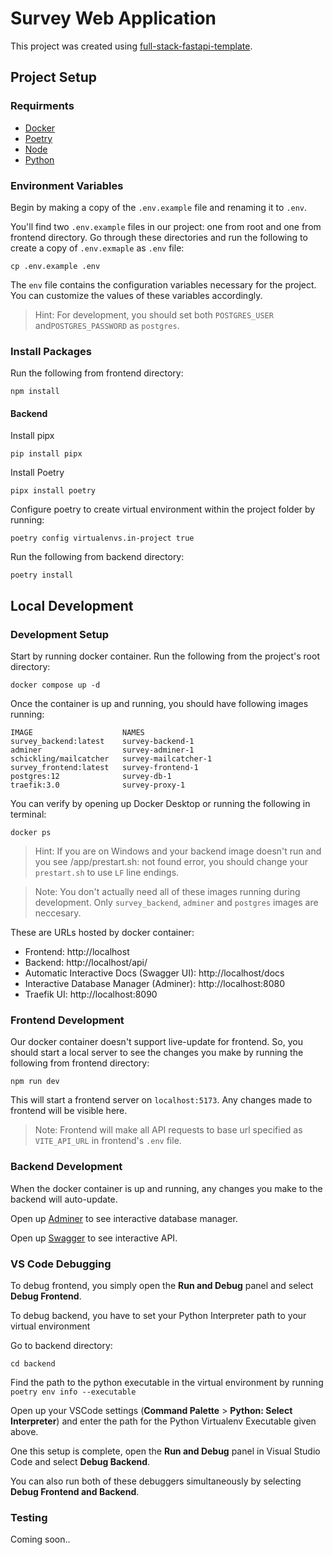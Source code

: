 # Survey Web Application

This project was created using [full-stack-fastapi-template](https://github.com/fastapi/full-stack-fastapi-template).

## Project Setup

### Requirments
* [Docker](https://docs.docker.com/engine/install/)
* [Poetry](https://python-poetry.org/docs/)
* [Node](https://nodejs.org/en/download/package-manager)
* [Python](https://www.python.org/downloads/?ref=blog.latitude.so)

### Environment Variables

Begin by making a copy of the `.env.example` file and renaming it to `.env`.

You'll find two `.env.example` files in our project: one from root and one from frontend directory. Go through these directories and run the following to create a copy of `.env.exmaple` as `.env` file:
```
cp .env.example .env
```

The `env` file contains the configuration variables necessary for the project. You can customize the values of these variables accordingly.

> Hint: For development, you should set both `POSTGRES_USER` and`POSTGRES_PASSWORD` as `postgres`.


### Install Packages
Run the following from frontend directory:
```
npm install
```

#### Backend
Install pipx
```
pip install pipx
```
Install Poetry
```
pipx install poetry
```
Configure poetry to create virtual environment within the project folder by running:
```
poetry config virtualenvs.in-project true
```
Run the following from backend directory:
```
poetry install
```

## Local Development 

### Development Setup

Start by running docker container. Run the following from the project's root directory:
```
docker compose up -d
```

Once the container is up and running, you should have following images running:
```
IMAGE                    NAMES
survey_backend:latest    survey-backend-1
adminer                  survey-adminer-1
schickling/mailcatcher   survey-mailcatcher-1
survey_frontend:latest   survey-frontend-1
postgres:12              survey-db-1
traefik:3.0              survey-proxy-1
```

You can verify by opening up Docker Desktop or running the following in terminal:
```
docker ps
```
> Hint: If you are on Windows and your backend image doesn't run and you see /app/prestart.sh: not found error, you should change your `prestart.sh` to use `LF` line endings.

> Note: You don't actually need all of these images running during development. Only `survey_backend`, `adminer` and `postgres` images are neccesary.

These are URLs hosted by docker container:
* Frontend: http://localhost
* Backend: http://localhost/api/
* Automatic Interactive Docs (Swagger UI): http://localhost/docs
* Interactive Database Manager (Adminer): http://localhost:8080
* Traefik UI: http://localhost:8090

### Frontend Development

Our docker container doesn't support live-update for frontend. So, you should start a local server to see the changes you make by running the following from frontend directory:
```
npm run dev
```

This will start a frontend server on `localhost:5173`. Any changes made to frontend will be visible here.

> Note: Frontend will make all API requests to base url specified as `VITE_API_URL` in frontend's `.env` file.

### Backend Development

When the docker container is up and running, any changes you make to the backend will auto-update.

Open up [Adminer](http://localhost:8080) to see interactive database manager.

Open up [Swagger](http://localhost/docs) to see interactive API.

### VS Code Debugging

To debug frontend, you simply open the **Run and Debug** panel and select **Debug Frontend**.

To debug backend, you have to set your Python Interpreter path to your virtual environment

Go to backend directory:
```
cd backend
```
Find the path to the python executable in the virtual environment by running `poetry env info --executable`

Open up your VSCode settings (**Command Palette** > **Python: Select Interpreter**) and enter the path for the Python Virtualenv Executable given above. 

One this setup is complete, open the **Run and Debug** panel in Visual Studio Code and select **Debug Backend**.

You can also run both of these debuggers simultaneously by selecting **Debug Frontend and Backend**.

### Testing
Coming soon..

